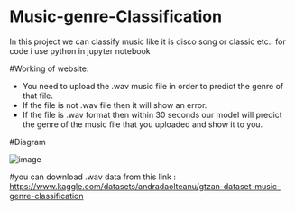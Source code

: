 # Music-genre-Classification
In this project we can classify music like it is disco song or classic etc..
for code i use python in  jupyter notebook 


#Working of website:
* You need to upload the .wav music file in order to predict the genre of that file.
* If the file is not .wav file then it will show an error.
* If the file is .wav format then within 30 seconds our model will predict the genre of the music file that you uploaded and show it to you.


#Diagram


![image](https://user-images.githubusercontent.com/84464407/183012065-2e6028d8-4c16-4784-bc68-e697f7eed13c.png)


#you can download .wav data from this link : https://www.kaggle.com/datasets/andradaolteanu/gtzan-dataset-music-genre-classification
